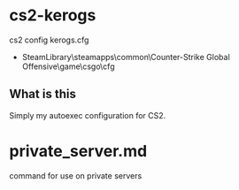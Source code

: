 # cs2-kerogs
cs2 config kerogs.cfg

- SteamLibrary\steamapps\common\Counter-Strike Global Offensive\game\csgo\cfg

## What is this
Simply my autoexec configuration for CS2.

# private_server.md
command for use on private servers